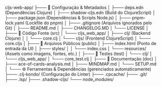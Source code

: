 cljs-web-app/
├─── 📄 Configuração & Metadados
│    ├─── deps.edn (Dependências Clojure)
│    ├─── shadow-cljs.edn (Build do ClojureScript)
│    ├─── package.json (Dependências & Scripts Node.js)
│    ├─── pnpm-lock.yaml (Lockfile do pnpm)
│    ├─── .gitignore (Arquivos ignorados pelo Git)
│    ├─── README.md
│    ├─── CHANGELOG.MD
│    └─── LICENSE
│
├─── 📁 Código Fonte (src)
│    └─── cljs_web_app/
│         ├─── clj/ (Backend Clojure)
│         │    └─── core.clj
│         └─── cljs/ (Frontend ClojureScript)
│              └─── core.cljs
│
├─── 📁 Arquivos Públicos (public)
│    ├─── index.html (Ponto de entrada da UI)
│    ├─── styles/
│    │    └─── index.css
│    └─── resources/ (Assets como imagens, fontes, etc.)
│
├─── 📁 Testes (test)
│    └─── clj/
│         └─── cljs_web_app/
│              └─── core_test.clj
│
├─── 📁 Documentação (doc)
│    ├─── ace-of-cards-analysis.md
│    ├─── MINDMAP.md
│    └─── SETUP.md
│
└─── ⚙️ Ferramentas & Dependências (gerenciados automaticamente)
     ├─── .clj-kondo/ (Configuração do Linter)
     ├─── .cpcache/
     ├─── .git/
     ├─── .lsp/
     ├─── .shadow-cljs/
     └─── node_modules/
